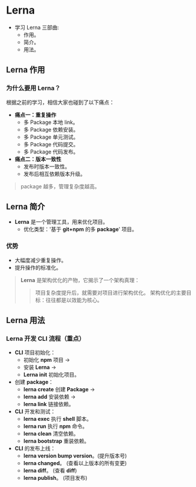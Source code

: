 # Lerna

- 学习 Lerna 三部曲:
  - 作用。
  - 简介。
  - 用法。

## Lerna 作用

### 为什么要用 Lerna？

根据之前的学习，相信大家也碰到了以下痛点：

- **痛点一：重复操作**
  - 多 Package 本地 link。
  - 多 Package 依赖安装。
  - 多 Package 单元测试。
  - 多 Package 代码提交。
  - 多 Package 代码发布。
- **痛点二：版本一致性**
  - 发布时版本一致性。
  - 发布后相互依赖版本升级。

> package 越多，管理复杂度越高。

## Lerna 简介

- **Lerna** 是一个管理工具，用来优化项目。
  - 优化类型：'基于 **git+npm** 的多 **package**' 项目。

### 优势

- 大幅度减少重复操作。
- 提升操作的标准化。

> **Lerna** 是架构优化的产物，它揭示了一个架构真理：
>
> > 项目复杂度提升后，就需要对项目进行架构优化。
> > 架构优化的主要目标：往往都是以效能为核心。

## Lerna 用法

### Lerna 开发 CLI 流程（重点）

- **CLI** 项目初始化：
  - 初始化 **npm** 项目 ->
  - 安装 **Lerna** ->
  - **Lerna init** 初始化项目。
- 创建 **package**：
  - **lerna create** 创建 **Package** ->
  - **lerna add** 安装依赖 ->
  - **lerna link** 链接依赖。
- **CLI** 开发和测试：
  - **lerna exec** 执行 **shell** 脚本。
  - **lerna run** 执行 **npm** 命令。
  - **lerna clean** 清空依赖。
  - **lerna bootstrap** 重装依赖。
- **CLI** 的发布上线：
  - **lerna version bump version**。(提升版本号)
  - **lerna changed**。 (查看以上版本的所有变更)
  - **lerna diff**。 (查看 **diff**)
  - **lerna publish**。 (项目发布)
